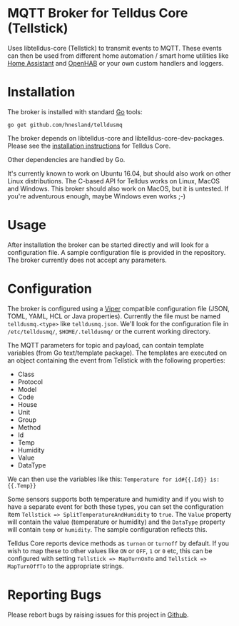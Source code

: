 # MQTT Broker for Telldus Core (Tellstick)
Uses libtelldus-core (Tellstick) to transmit events to MQTT. These events can then be used from different home automation / smart home utilities like [Home Assistant](https://home-assistant.io/) and [OpenHAB](http://www.openhab.org/) or your own custom handlers and loggers.

# Installation
The broker is installed with standard [Go](https://golang.org) tools:
```
go get github.com/hnesland/telldusmq
```

The broker depends on libtelldus-core and libtelldus-core-dev-packages. Please see the [installation instructions](http://developer.telldus.com/wiki/TellStickInstallationUbuntu) for Telldus Core.

Other dependencies are handled by Go.

It's currently known to work on Ubuntu 16.04, but should also work on other Linux distributions. The C-based API for Telldus works on Linux, MacOS and Windows. This broker should also work on MacOS, but it is untested. If you're adventurous enough, maybe Windows even works ;-)

# Usage

After installation the broker can be started directly and will look for a configuration file. A sample configuration file is provided in the repository. The broker currently does not accept any parameters.

# Configuration

The broker is configured using a [Viper](https://github.com/spf13/viper) compatible configuration file (JSON, TOML, YAML, HCL or Java properties). Currently the file must be named `telldusmq.<type>` like `telldusmq.json`. We'll look for the configuration file in `/etc/telldusmq/`, `$HOME/.telldusmq/` or the current working directory.

The MQTT parameters for topic and payload, can contain template variables (from Go text/template package). The templates are executed on an object containing the event from Tellstick with the following properties:

  - Class
  - Protocol
  - Model
  - Code
  - House
  - Unit
  - Group
  - Method
  - Id
  - Temp
  - Humidity
  - Value
  - DataType

We can then use the variables like this: `Temperature for id#{{.Id}} is: {{.Temp}}`

Some sensors supports both temperature and humidity and if you wish to have a separate event for both these types, you can set the configuration item `Tellstick => SplitTemperatureAndHumidity` to `true`. The `Value` property will contain the value (temperature or humidity) and the `DataType` property will contain `temp` or `humidity`. The sample configuration reflects this.

Telldus Core reports device methods as `turnon` or `turnoff` by default. If you wish to map these to other values like `ON` or `OFF`, `1` or `0` etc, this can be configured with setting `Tellstick => MapTurnOnTo` and `Tellstick => MapTurnOffTo` to the appropriate strings. 

# Reporting Bugs

Please rebort bugs by raising issues for this project in [Github](https://github.com/hnesland/telldusmq/issues).
